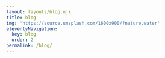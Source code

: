 ```yaml
---
layout: layouts/blog.njk
title: blog
img: 'https://source.unsplash.com/1600x900/?nature,water'
eleventyNavigation:
  key: blog
  order: 2
permalink: /blog/
---
```

